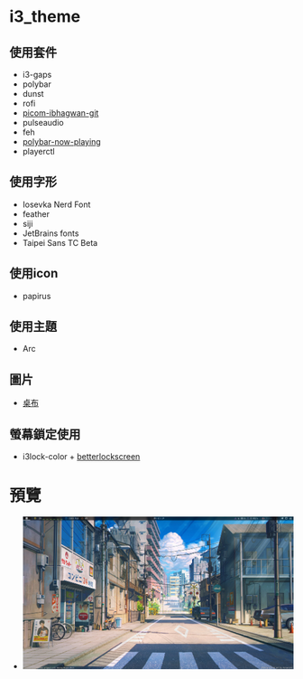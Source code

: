 # i3_theme

## 使用套件
* i3-gaps
* polybar
* dunst
* rofi
* [picom-ibhagwan-git](https://github.com/ibhagwan/picom)
* pulseaudio
* feh
* [polybar-now-playing](https://github.com/d093w1z/polybar-now-playing)
* playerctl

## 使用字形
* Iosevka Nerd Font
* feather
* siji
* JetBrains fonts
* Taipei Sans TC Beta

## 使用icon
* papirus

## 使用主題
* Arc

## 圖片
* [桌布](https://www.pinterest.com/pin/277675133265763199/?d=t&mt=signup)

## 螢幕鎖定使用
* i3lock-color + [betterlockscreen](https://github.com/betterlockscreen/betterlockscreen)

# 預覽
* ![](image.png)
